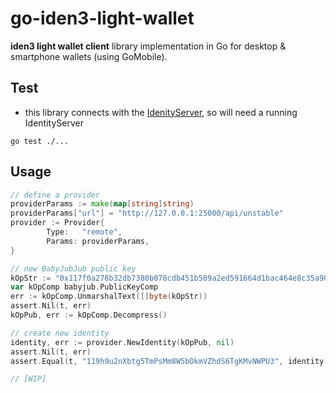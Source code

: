 # go-iden3-light-wallet
**iden3 light wallet client** library implementation in Go for desktop & smartphone wallets (using GoMobile).


## Test
- this library connects with the [IdenityServer](https://github.com/iden3/go-iden3-servers), so will need a running IdentityServer

```
go test ./...
```

## Usage

```go
// define a provider
providerParams := make(map[string]string)
providerParams["url"] = "http://127.0.0.1:25000/api/unstable"
provider := Provider{
        Type:   "remote",
        Params: providerParams,
}

// new BabyJubJub public key
kOpStr := "0x117f0a278b32db7380b078cdb451b509a2ed591664d1bac464e8c35a90646796"
var kOpComp babyjub.PublicKeyComp
err := kOpComp.UnmarshalText([]byte(kOpStr))
assert.Nil(t, err)
kOpPub, err := kOpComp.Decompress()

// create new identity
identity, err := provider.NewIdentity(kOpPub, nil)
assert.Nil(t, err)
assert.Equal(t, "119h9u2nXbtg5TmPsMm8W5bDkmVZhdS6TgKMvNWPU3", identity.ID.String())

// [WIP]
```
